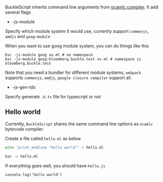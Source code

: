 BuckleScript inherits command line arguments from [ocamlc compiler](http://caml.inria.fr/pub/docs/manual-ocaml/comp.html). It add several flags

* -js-module

Specify which module system it would use, currently support `commonjs`, `amdjs` and `goog:module`

When you want to use goog module system, you can do things like this

```
bsc -js-module goog xx.ml # no namespace
bsc -js-module goog:bloomberg.buckle.test xx.ml # namespace is bloomberg.buckle.test
```

Note that you need a bundler for different module systems, `webpack` supports `commonjs`, `amdjs`, `google closure compiler` support all.

*  -js-gen-tds

Specify generate `.d.ts` file for typescript or not
## Hello world

Currently, `BuckleScript` shares the same command line options as `ocamlc`
bytecode compiler.

Create a file called `hello.ml` as below

```sh
echo 'print_endline "hello world"' > hello.ml
```

```sh
bsc -c hello.ml
```

If everything goes well, you should have `hello.js`

```
console.log('hello world')
```